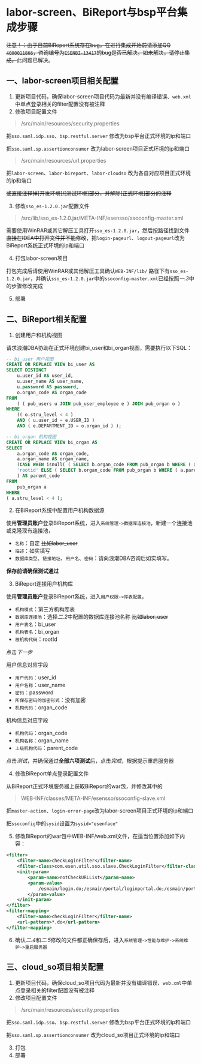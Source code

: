 # labor-screen、BiReport与bsp平台集成步骤

~~注意！：由于目前BiReport系统存在bug，在进行集成开始前请添加QQ `4000011866`，咨询编号为`ESENBI-13417`的bug是否已解决。如未解决，请停止集成。~~此问题已解决。

## 一、labor-screen项目相关配置

1. 更新项目代码，确保labor-screen项目代码为最新并没有编译错误、`web.xml`中单点登录相关的filter配置没有被注释
2. 修改项目配置文件

>/src/main/resources/security.properties

把`sso.saml.idp.sso`、`bsp.restful.server` 修改为bsp平台正式环境的ip和端口

把`sso.saml.sp.assertionconsumer` 改为labor-screen项目正式环境的ip和端口

>/src/main/resources/url.properties

把`labor-screen`、`labor-bireport`、`labor-cloudso` 改为各自对应项目正式环境的ip和端口

~~或直接注释掉[开发环境]/[测试环境]部分，并解除[正式环境]部分的注释~~

3. 修改`sso_es-1.2.0.jar`配置文件

>/src/lib/sso_es-1.2.0.jar/META-INF/esensso/ssoconfig-master.xml

需要使用WinRAR或其它解压工具打开`sso_es-1.2.0.jar`，然后按路径找到文件 ~~直接在IDEA中打开文件并不能修改~~，把`login-pageurl`、`logout-pageurl`改为BiReport系统正式环境的ip和端口

4. 打包labor-screen项目

打包完成后请使用WinRAR或其他解压工具确认`WEB-INF/lib/` 路径下有`sso_es-1.2.0.jar`，并确认`sso_es-1.2.0.jar`中的`ssoconfig-master.xml`已经按照*一.3*中的步骤修改完成

5. 部署

## 二、BiReport相关配置
1.  创建用户和机构视图

请求浪潮DBA协助在正式环境创建bi_user和bi_organ视图，需要执行以下SQL：

```sql
-- bi_user 用户视图
CREATE OR REPLACE VIEW bi_user AS 
SELECT DISTINCT
	u.user_id AS user_id,
	u.user_name AS user_name,
	u.password AS password,
	o.organ_code AS organ_code 
FROM
	( ( pub_users u JOIN pub_user_employee e ) JOIN pub_organ o ) 
WHERE
	(( o.stru_level < 4 ) 
	AND ( u.user_id = e.USER_ID ) 
	AND ( e.DEPARTMENT_ID = o.organ_id ) );
```
```sql
-- bi_organ 机构视图
CREATE OR REPLACE VIEW bi_organ AS
SELECT
	a.organ_code AS organ_code,
	a.organ_name AS organ_name,
	(CASE WHEN isnull( ( SELECT b.organ_code FROM pub_organ b WHERE ( a.parent_id = b.organ_id ) ) ) THEN
	'rootid' ELSE ( SELECT b.organ_code FROM pub_organ b WHERE ( a.parent_id = b.organ_id ) ) END 
	) AS parent_code 
FROM
	pub_organ a 
WHERE
( a.stru_level < 4 );
```

2. 在BiReport系统中配置用户机构数据源

使用**管理员账户**登录BiReport系统，进入`系统管理->数据库连接池`，新建一个连接池或克隆现有连接池，
- `名称`：自定 ~~比如labor_user~~
- `描述`：如实填写
- `数据库类型`、`链接地址`、`用户名`、`密码`：请向浪潮DBA咨询后如实填写。

**保存前请确保测试通过**

3. BiReport连接用户机构库

使用**管理员账户**登录BiReport系统，进入`用户权限->库表配置`，

- `机构模式`：第三方机构库表
- `数据库连接池`：选择*二.2*中配置的数据库连接池名称 ~~比如labor_user~~
- `用户表名`：bi_user
- `机构表名`：bi_organ
- `根机构代码`：rootId

点击*下一步*

用户信息对应字段
- `用户代码`：user_id
- `用户名称`：user_name
- `密码`：password
- `所保存密码的加密形式`：没有加密
- `机构代码`：organ_code

 机构信息对应字段
- `机构代码`：organ_code
- `机构名称`：organ_name
- `上级机构代码`：parent_code

点击*测试*，并确保通过**全部六项测试**后，点击*完成*，根据提示重启服务器

4. 修改BiReport单点登录配置文件

从BiReport正式环境服务器上获取BiReport的war包，并修改其中的
>WEB-INF/classes/META-INF/esensso/ssoconfig-slave.xml

把`master-action`、`login-error-page`改为labor-screen项目正式环境的ip和端口

把`ssoconfig`中的`sysid`设置为`sysid="esenface"`

5. 修改BiReport的war包中WEB-INF/web.xml文件，在适当位置添加如下内容：
```xml
<filter>
    <filter-name>checkLoginFilter</filter-name>
    <filter-class>com.esen.util.sso.slave.CheckLoginFilter</filter-class>
    <init-param>
        <param-name>notCheckURLList</param-name>
        <param-value>
            /esmain/login.do;/esmain/portal/loginportal.do;/esmain/portal/portalmgr.do;/esmain/setup.do;/esmain/verifycode.do;/esmain/register.do;/resource/ES$8$regserver;/esmain/setupserver.do;/esmain/error.do;/esmain/locale.do;/test.do;/i18n.do
        </param-value>
    </init-param>
</filter>
<filter-mapping>
    <filter-name>checkLoginFilter</filter-name>
    <url-pattern>*.do</url-pattern>
</filter-mapping>
```
6. 确认*二.4*和*二.5*修改的文件都正确保存后，进入`系统管理->性能与维护->系统维护->重启服务器`

## 三、cloud_so项目相关配置

1. 更新项目代码，确保cloud_so项目代码为最新并没有编译错误、`web.xml`中单点登录相关的filter配置没有被注释
2. 修改项目配置文件

>/src/main/resources/security.properties

把`sso.saml.idp.sso`、`bsp.restful.server` 修改为bsp平台正式环境的ip和端口

把`sso.saml.sp.assertionconsumer` 改为cloud_so项目正式环境的ip和端口

3. 打包
4. 部署




